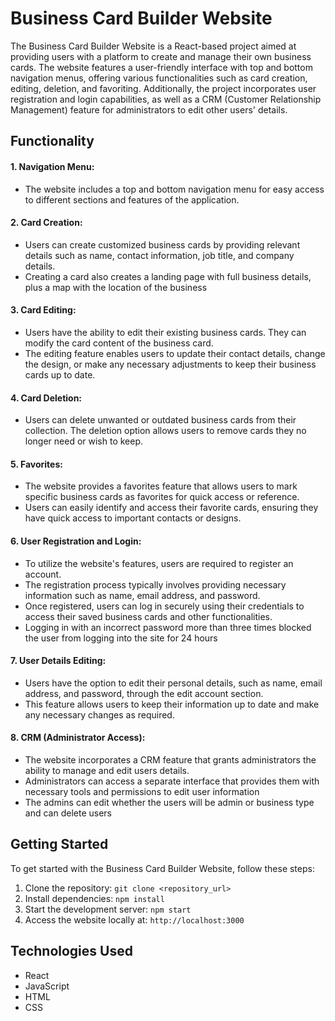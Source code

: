 # Business Card Builder Website

The Business Card Builder Website is a React-based project aimed at providing users with a platform to create and manage their own business cards. The website features a user-friendly interface with top and bottom navigation menus, offering various functionalities such as card creation, editing, deletion, and favoriting. Additionally, the project incorporates user registration and login capabilities, as well as a CRM (Customer Relationship Management) feature for administrators to edit other users' details.

## Functionality

#### 1. Navigation Menu:

- The website includes a top and bottom navigation menu for easy access to different sections and features of the application.

#### 2. Card Creation:

- Users can create customized business cards by providing relevant details such as name, contact information, job title, and company details.
- Creating a card also creates a landing page with full business details, plus a map with the location of the business

#### 3. Card Editing:

- Users have the ability to edit their existing business cards. They can modify the card content of the business card.
- The editing feature enables users to update their contact details, change the design, or make any necessary adjustments to keep their business cards up to date.

#### 4. Card Deletion:

- Users can delete unwanted or outdated business cards from their collection. The deletion option allows users to remove cards they no longer need or wish to keep.

#### 5. Favorites:

- The website provides a favorites feature that allows users to mark specific business cards as favorites for quick access or reference.
- Users can easily identify and access their favorite cards, ensuring they have quick access to important contacts or designs.

#### 6. User Registration and Login:

- To utilize the website's features, users are required to register an account.
- The registration process typically involves providing necessary information such as name, email address, and password.
- Once registered, users can log in securely using their credentials to access their saved business cards and other functionalities.
- Logging in with an incorrect password more than three times blocked the user from logging into the site for 24 hours

#### 7. User Details Editing:

- Users have the option to edit their personal details, such as name, email address, and password, through the edit account section.
- This feature allows users to keep their information up to date and make any necessary changes as required.

#### 8. CRM (Administrator Access):

- The website incorporates a CRM feature that grants administrators the ability to manage and edit users details.
- Administrators can access a separate interface that provides them with necessary tools and permissions to edit user information
- The admins can edit whether the users will be admin or business type and can delete users

## Getting Started

To get started with the Business Card Builder Website, follow these steps:

1. Clone the repository: `git clone <repository_url>`
2. Install dependencies: `npm install`
3. Start the development server: `npm start`
4. Access the website locally at: `http://localhost:3000`

## Technologies Used

- React
- JavaScript
- HTML
- CSS
